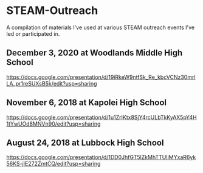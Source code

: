 # STEAM-Outreach
A compilation of materials I've used at various STEAM outreach events I've led or participated in.

## December 3, 2020 at Woodlands Middle High School
https://docs.google.com/presentation/d/19iRkeW9ntfSk_Re_kbcVCNz30mrlLA_pr1reSUXsB5k/edit?usp=sharing

## November 6, 2018 at Kapolei High School
https://docs.google.com/presentation/d/1u1ZrIKtx8SjY4rcULbTkKyAX5pY4H1tYwUOd8MNVn90/edit?usp=sharing

## August 24, 2018 at Lubbock High School
https://docs.google.com/presentation/d/1DD0JhfGT5lZkMhTTUIiMYxaR6yk56KS-jIE272ZmtCQ/edit?usp=sharing
